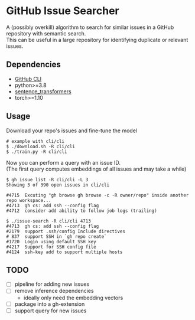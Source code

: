 # GitHub Issue Searcher
A (possibly overkill) algorithm to search for similar issues in a GitHub repository with semantic search.  
This can be useful in a large repository for identifying duplicate or relevant issues.

## Dependencies 
- [GitHub CLI](https://github.com/cli/cli)
- python>=3.8
- [sentence_transformers](https://github.com/UKPLab/sentence-transformers)
- torch>=1.10

## Usage
Download your repo's issues and fine-tune the model
```
# example with cli/cli 
$ ./download.sh -R cli/cli 
$ ./train.py -R cli/cli
```

Now you can perform a query with an issue ID.   
(The first query computes embeddings of all issues and may take a while)
```
$ gh issue list -R cli/cli -L 3
Showing 3 of 390 open issues in cli/cli

#4715  Excuting "gh browse gh browse -c -R owner/repo" inside another repo workspace... 
#4713  gh cs: add ssh --config flag                                                                                              
#4712  consider add ability to follow job logs (trailing)                                                                        

$ ./issue-search -R cli/cli 4713
#4713  gh cs: add ssh --config flag
#2179  support .ssh/config Include directives
# 837  support SSH in `gh repo create`
#1720  Login using default SSH key
#4217  Support for SSH config file
#4124  ssh-key add to support multiple hosts
```

## TODO
- [ ] pipeline for adding new issues
- [ ] remove inference dependencies
    - ideally only need the embedding vectors
- [ ] package into a gh-extension
- [ ] support query for new issues
